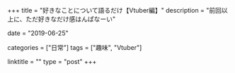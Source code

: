 +++
title = "好きなことについて語るだけ【Vtuber編】"
description = "前回以上に、ただ好きなだけ感はんぱなーい"

date = "2019-06-25"

categories = ["日常"]
tags = ["趣味", "Vtuber"]

linktitle = ""
type = "post"
+++



